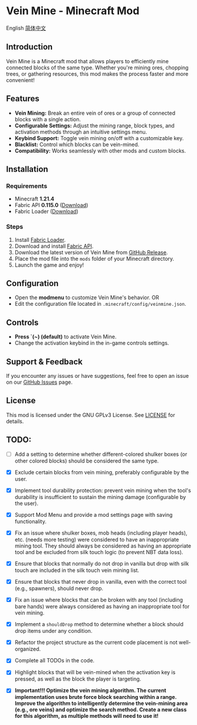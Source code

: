 # Vein Mine - Minecraft Mod
English [简体中文](readme_zhcn.md)

## Introduction
Vein Mine is a Minecraft mod that allows players to efficiently mine connected blocks of the same type. Whether you're mining ores, chopping trees, or gathering resources, this mod makes the process faster and more convenient!

## Features
- **Vein Mining:** Break an entire vein of ores or a group of connected blocks with a single action.
- **Configurable Settings:** Adjust the mining range, block types, and activation methods through an intuitive settings menu.
- **Keybind Support:** Toggle vein mining on/off with a customizable key.
- **Blacklist:** Control which blocks can be vein-mined.
- **Compatibility:** Works seamlessly with other mods and custom blocks.

## Installation
### Requirements
- Minecraft **1.21.4**
- Fabric API **0.115.0** ([Download](https://modrinth.com/mod/fabric-api))
- Fabric Loader ([Download](https://fabricmc.net/use/))

### Steps
1. Install [Fabric Loader](https://fabricmc.net/use/).
2. Download and install [Fabric API](https://modrinth.com/mod/fabric-api).
3. Download the latest version of Vein Mine from [GitHub Release](https://github.com/diaoyugan/Veinmine/releases).
4. Place the mod file into the `mods` folder of your Minecraft directory.
5. Launch the game and enjoy!

## Configuration
- Open the **modmenu** to customize Vein Mine's behavior. OR
- Edit the configuration file located in `.minecraft/config/veinmine.json`.
## Controls
- **Press `(~) (default)** to activate Vein Mine.
- Change the activation keybind in the in-game controls settings.

## Support & Feedback
If you encounter any issues or have suggestions, feel free to open an issue on our [GitHub Issues](https://github.com/diaoyugan/Veinmine/issues) page.

## License
This mod is licensed under the GNU GPLv3 License. See [LICENSE](LICENSE) for details.

## TODO:
* [ ] Add a setting to determine whether different-colored shulker boxes (or other colored blocks) should be considered the same type.
* [X] Exclude certain blocks from vein mining, preferably configurable by the user.
* [X] Implement tool durability protection: prevent vein mining when the tool's durability is insufficient to sustain the mining damage (configurable by the user).
* [X] Support Mod Menu and provide a mod settings page with saving functionality.
* [X] Fix an issue where shulker boxes, mob heads (including player heads), etc. (needs more testing) were considered to have an inappropriate mining tool. They should always be considered as having an appropriate tool and be excluded from silk touch logic (to prevent NBT data loss).
* [X] Ensure that blocks that normally do not drop in vanilla but drop with silk touch are included in the silk touch vein mining list.
* [X] Ensure that blocks that never drop in vanilla, even with the correct tool (e.g., spawners), should never drop.
* [X] Fix an issue where blocks that can be broken with any tool (including bare hands) were always considered as having an inappropriate tool for vein mining.
* [X] Implement a `shouldDrop` method to determine whether a block should drop items under any condition.
* [X] Refactor the project structure as the current code placement is not well-organized.
* [X] Complete all TODOs in the code.
* [X] Highlight blocks that will be vein-mined when the activation key is pressed, as well as the block the player is targeting.
* [X] **Important!!! Optimize the vein mining algorithm. The current implementation uses brute force block searching within a range. Improve the algorithm to intelligently determine the vein-mining area (e.g., ore veins) and optimize the search method. Create a new class for this algorithm, as multiple methods will need to use it!**

